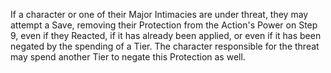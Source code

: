 If a character or one of their Major Intimacies are under threat, they may attempt a Save, removing their Protection from the Action's Power on Step 9, even if they Reacted, if it has already been applied, or even if it has been negated by the spending of a Tier. The character responsible for the threat may spend another Tier to negate this Protection as well.
